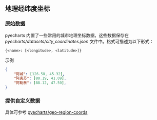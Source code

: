 ## 地理经纬度坐标

### 原始数据

pyecharts 内置了一些常用的城市地理坐标数据，这些数据保存在 *pyecharts/datasets/city_coordinates.json* 文件中。格式可描述为以下形式：

```
{<name>: [<longitude>, <latitude>]}
```

示例

```json
{
    "阿城": [126.58, 45.32],
    "阿克苏": [80.19, 41.09],
    "阿勒泰": [88.12, 47.50],
}
```

### 提供自定义数据

具体可参考 [pyecharts/geo-region-coords](https://github.com/zening0809/nv-lib/geo-region-coords)
